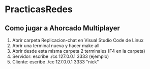 # PracticasRedes
## Como jugar a Ahorcado Multiplayer
  1. Abrir carpeta Replicacion-chat en Visual Studio Code de Linux
  2. Abrir una terminal nueva y hacer make all
  3. Abrir desde esta misma carpeta 2 terminales (F4 en la carpeta)
  4. Servidor: escribe ./cs 127.0.0.1 3333 (ejemplo)
  5. Cliente: escribe ./cc 127.0.0.1 3333 "nick"
